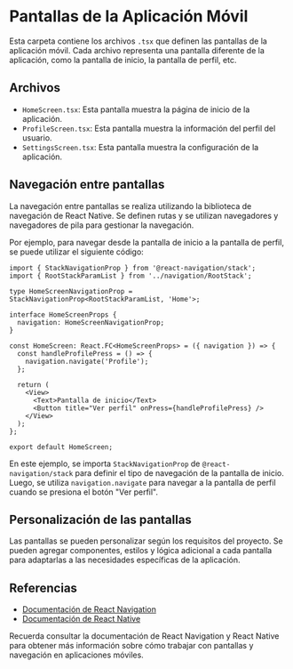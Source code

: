 # Pantallas de la Aplicación Móvil

Esta carpeta contiene los archivos `.tsx` que definen las pantallas de la aplicación móvil. Cada archivo representa una pantalla diferente de la aplicación, como la pantalla de inicio, la pantalla de perfil, etc.

## Archivos

- `HomeScreen.tsx`: Esta pantalla muestra la página de inicio de la aplicación.
- `ProfileScreen.tsx`: Esta pantalla muestra la información del perfil del usuario.
- `SettingsScreen.tsx`: Esta pantalla muestra la configuración de la aplicación.

## Navegación entre pantallas

La navegación entre pantallas se realiza utilizando la biblioteca de navegación de React Native. Se definen rutas y se utilizan navegadores y navegadores de pila para gestionar la navegación.

Por ejemplo, para navegar desde la pantalla de inicio a la pantalla de perfil, se puede utilizar el siguiente código:

```tsx
import { StackNavigationProp } from '@react-navigation/stack';
import { RootStackParamList } from '../navigation/RootStack';

type HomeScreenNavigationProp = StackNavigationProp<RootStackParamList, 'Home'>;

interface HomeScreenProps {
  navigation: HomeScreenNavigationProp;
}

const HomeScreen: React.FC<HomeScreenProps> = ({ navigation }) => {
  const handleProfilePress = () => {
    navigation.navigate('Profile');
  };

  return (
    <View>
      <Text>Pantalla de inicio</Text>
      <Button title="Ver perfil" onPress={handleProfilePress} />
    </View>
  );
};

export default HomeScreen;
```

En este ejemplo, se importa `StackNavigationProp` de `@react-navigation/stack` para definir el tipo de navegación de la pantalla de inicio. Luego, se utiliza `navigation.navigate` para navegar a la pantalla de perfil cuando se presiona el botón "Ver perfil".

## Personalización de las pantallas

Las pantallas se pueden personalizar según los requisitos del proyecto. Se pueden agregar componentes, estilos y lógica adicional a cada pantalla para adaptarlas a las necesidades específicas de la aplicación.

## Referencias

- [Documentación de React Navigation](https://reactnavigation.org/docs/getting-started)
- [Documentación de React Native](https://reactnative.dev/docs/getting-started)

Recuerda consultar la documentación de React Navigation y React Native para obtener más información sobre cómo trabajar con pantallas y navegación en aplicaciones móviles.